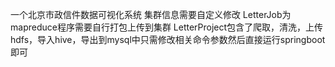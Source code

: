 一个北京市政信件数据可视化系统
集群信息需要自定义修改
LetterJob为mapreduce程序需要自行打包上传到集群
LetterProject包含了爬取，清洗，上传hdfs，导入hive，导出到mysql中只需修改相关命令参数然后直接运行springboot即可
